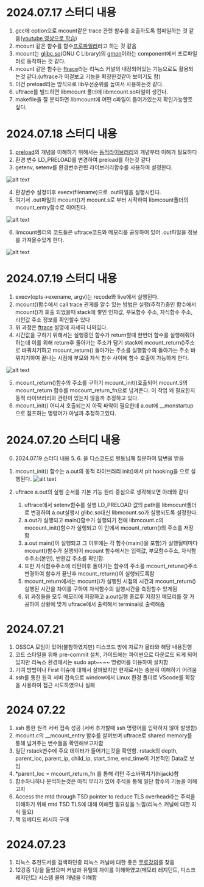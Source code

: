 # 2024.07.17 스터디 내용
1. gcc에 option으로 mcount같은 trace 관련 함수를 호출하도록 컴파일하는 것 같음([youtube 영상으로 학습][uftrace강민철link])
2. mcount 같은 함수를 함수[프로파일러][프로파일링링크]라고 하는 것 같음
3. mcount는 [glibc][glibclink][.so][so파일link](GNU  C Library)의 [gmon][gmonlink]이라는 component에서 프로파일러로 동작하는 것 같다. 
4. mcount 같은 함수는 [ftrace][ftracelink]라는 리눅스 커널의 내장되어있는 기능으로도 활용되는것 같다.(uftrace가 이걸보고 기능을 확장한것같아 보이기도 함)
5. 이건 preload라는 방식으로 lib우선순위를 높여서 사용하는것 같다.
6. uftrace를 빌드하면 libmcount 폴더에 libmcount.so파일이 생긴다.
7. makefile을 잘 분석하면 libmcount에 어떤 c파일이 들어가있는지 확인가능할듯 싶다.


# 2024.07.18 스터디 내용
1. [preload][preloadlink]의 개념을 이해하기 위해서는 [동적라이브러리][동적라이브러리link]의 개념부터 이해가 필요하다
2. 환경 변수 LD_PRELOAD를 변경하여 preload를 하는것 같다
3. getenv, setenv를 환경변수관련 라이브러리함수를 사용하여 설정한다.

![alt text](image-1.png)

4. 환경변수 설정이후 execv(filename)으로 .out파일을 실행시킨다.
5. 여기서 .out파일의 mcount()가 mcount.s로 부터 시작하여 libmcount폴더의 mcount_entry함수로 이어진다.

![alt text](image-2.png)

6. limcount폴더의 코드들은 uftrace코드와 메모리를 공유하여 있어 .out파일을 정보를 가져올수있게 한다.

![alt text](image.png)


# 2024.07.19 스터디 내용
1. execv(opts->exename, argv)는 recode와 live에서 실행된다.
2. mcount()함수에서 call trace 관게를 알수 있는 방법은 실행(추적?)중인 함수에서 mcount()가 호출 되었을때 stack에 쌓인 인자값, 부모함수 주소, 자식함수 주소, 리턴값 주소 정보를 확인할수 있다
3. 위 과정은 [ftrace][ftracelink] 설명에 자세히 나와있다.
4. 시간값을 구하기 위해서는 실행중인 함수가 return할때 한번더 함수를 실행해줘야 하는데 이를 위해 return후 돌아가는 주소가 담기 stack에 mcount_return()주소로 바꿔치기하고 mcount_return() 돌아가는 주소를 실행함수의 돌아가는 주소 바꿔치기하여 끝나는 시점에 부모와 자식 함수 사이에 함수 호출이 가능하게 한다.

![alt text](image-3.png)

5. mcount_return()함수의 주소를 구하기 mcount_init()호출되어 mcount.S의 mcount_return 함수를 mocount_return_fn으로 넘겨준다. 이 작업 왜 필요한지 동적 라이브러리와 관련이 있는지 않을까 추정하고 있다.
6. mcount_init() 어디서 호출되는지 아직 파악이 필요한데 a.out에 __monstartup으로 점프하는 명령어가 아닐까 추정하고있다.

# 2024.07.20 스터디 내용
0. 2024.07.19 스터디 내용 5. 6. 을 디스코드로 멘토님께 질문하여 답변을 받음

1. mcount_init() 함수는 a.out의 동적 라이브러리 init()에서 plt hooking을 으로 실행된다.
![alt text](image-4.png)
2. uftrace a.out의 실행 순서를 기본 기능 원리 중심으로 생각해보면 아래와 같다
    1. uftrace에서 setenv함수를 실행 LD_PRELOAD 값의 path를 libmocunt폴더로 변경하여 a.out실행시 glibc.so대신 libmcount.so가 실행되도록 설정한다.
    2. a.out가 실행되고 main()함수가 실행되기 전에 libmcount.c의 mocount_init()함수가 실행되고 이 안에서 mcount_return()의 주소를 저장함
    3. a.out main()이 실행되고 그 이후에는 각 함수(main()을 포함)가 실행될때마다 mcount()함수가 실행되어 mcount 함수에서는 입력값, 부모함수주소, 자식함수주소(본인), 반환값 주소를 확인함.
    4. 또한 자식함수주소에 리턴이후 돌아가는 함수의 주소를 mcount_retune()주소 변경하여 함수가 끝난후 mcount_return()이 실행되도록함
    5. mcount_return에서는 mocunt()가 실행된 시점의 시간과 mcount_return()실행된 시간을 차이를 구하여 자식함수의 실행시간을 측정할수 있게됨
    6. 위 과정들을 모두 메모리에 저장하고 a.out실행 종료후 저장된 메모리를 잘 가공하여 상황에 맞게 uftrace에서 출력해서 terminal로 출력해줌


# 2024.07.21
1. OSSCA 모임이 있어(불참하였지만) 디스코드 방에 자료가 올라와 해당 내용진행
2. 코드 스타일을 위해 pre-commit 설치, 가이드에는 파이썬으로 다운로드 되게 되어있지만 리눅스 환경에서는 sudo apt~~~~ 명령어를 이용하여 설치함
3. 기여 방법이나 First 이슈에 대해서 살펴봤지만 현재로서는 충분히 이해하기 어려움
4. ssh를 통한 원격 서버 접속으로 window에서 Linux 환경 폴더로 VScode를 확장을 사용하여 접근 시도하였으나 실패

# 2024 07.22
1. ssh 통한 원격 서버 접속 성공 (서버 추가할때 ssh 명령어를 입력하지 않아 발생함)
2. mcount.c의 __mcount_entry 함수를 살펴보며 uftrace로 shared memory를 통해 넘겨주는 변수들을 확인해보고자함
3. 일단 rstack변수에 주요 데이터가 들어가는것을 확인함. rstack의 depth, parent_loc, parent_ip, child_ip, start_time, end_time이 기본적인 Data로 보임
4. *parent_loc = mcount_return_fn 를 통해 리턴 주소바꿔치기(hijack)함
5. 함수하나하나 분석하는것은 아직 무리가 있어 주석을 통해 일단 함수의 기능을 이해고자
6. Access the mtd through TSD pointer to reduce TLS overhead라는 주석을 이해하기 위해 mtd TSD TLS에 대해 이해할 필요성을 느낌(리눅스 커널에 대한 지식 필요)
7. 책 임베디드 레시피 구매

# 2024.07.23
1. 리눅스 추천도서를 검색하던중 리눅스 커널에 대한 좋은 [무료강의][강의ULR]를 찾음
2. 12강중 1강을 들었으며 커널과 유틸의 차이를 이해하였고(메모리 레지던트, 디스크 레지던트) 시스템 콜의 개념을 이해함

[so파일link]: https://snowjeon2.tistory.com/18
[프로파일링링크]: https://ypangtrouble.tistory.com/entry/%ED%94%84%EB%A1%9C%ED%8C%8C%EC%9D%BC%EB%A7%81
[ftracelink]: https://www.bhral.com/post/linux-kernel-ftrace-%EA%B0%84%EB%8B%A8%ED%95%9C-%EC%9B%90%EB%A6%AC
[glibclink]: https://www.gnu.org/savannah-checkouts/gnu/libc/index.html
[gmonlink]: https://www.gnu.org/software/libc/manual/html_mono/libc.html
[uftrace강민철link]: https://www.youtube.com/watch?v=mLhZz0Ibpno&t=405s
[preloadlink]: https://ar9ang3.tistory.com/8
[동적라이브러리link]: https://jjang-joon.tistory.com/28
[강의ULR]: https://olc.kr/course/course_online_view.jsp?id=35&s_keyword=Kernel&x=0&y=0#self
